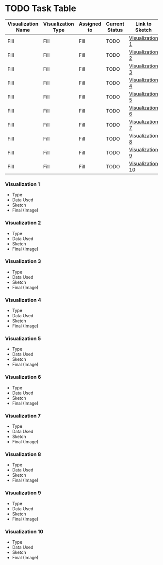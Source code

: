 # TODO Task Table
| Visualization Name| Visualization Type | Assigned to   | Current Status | Link to Sketch | Finished | 
|----------------|---------------|---------------|----------------|-----------|-------------|
| Fill | Fill | Fill  | TODO   |  [Visualization 1](#visualization-1) | <li> [ ] </li>  |
| Fill | Fill | Fill  | TODO   |  [Visualization 2](#visualization-2) | <li> [ ] </li>  |
| Fill | Fill | Fill  | TODO   |  [Visualization 3](#visualization-3) | <li> [ ] </li>  |
| Fill | Fill | Fill  | TODO   |  [Visualization 4](#visualization-4) | <li> [ ] </li>  |
| Fill | Fill | Fill  | TODO   |  [Visualization 5](#visualization-5) | <li> [ ] </li>  |
| Fill | Fill | Fill  | TODO   |  [Visualization 6](#visualization-6) | <li> [ ] </li>  |
| Fill | Fill | Fill  | TODO   |  [Visualization 7](#visualization-7) | <li> [ ] </li>  |
| Fill | Fill | Fill  | TODO   |  [Visualization 8](#visualization-8) | <li> [ ] </li>  |
| Fill | Fill | Fill  | TODO   |  [Visualization 9](#visualization-9) | <li> [ ] </li>  |
| Fill | Fill | Fill  | TODO   |  [Visualization 10](#visualization-10) | <li> [ ] </li>  |


### Visualization 1
* Type
* Data Used
* Sketch
* Final (Image)

### Visualization 2
* Type
* Data Used
* Sketch
* Final (Image)

### Visualization 3
* Type
* Data Used
* Sketch
* Final (Image)

### Visualization 4
* Type
* Data Used
* Sketch
* Final (Image)

### Visualization 5
* Type
* Data Used
* Sketch
* Final (Image)

### Visualization 6
* Type
* Data Used
* Sketch
* Final (Image)

### Visualization 7
* Type
* Data Used
* Sketch
* Final (Image)

### Visualization 8
* Type
* Data Used
* Sketch
* Final (Image)

### Visualization 9
* Type
* Data Used
* Sketch
* Final (Image)

### Visualization 10
* Type
* Data Used
* Sketch
* Final (Image)
